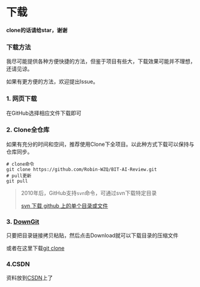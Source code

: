 # 下载

**clone的话请给star，谢谢**

### 下载方法

我尽可能提供各种方便快捷的方法，但鉴于项目有些大，下载效果可能并不理想，还请见谅。

如果有更方便的方法，欢迎提出Issue。

### 1. 网页下载

在GitHub选择相应文件下载即可

### 2. Clone全仓库

如果有充分的时间和空间，推荐使用Clone下全项目。以此种方式下载可以保持与仓库同步。

```
# clone命令 
git clone https://github.com/Robin-WZQ/BIT-AI-Review.git
# pull更新 
git pull
```

> 2010年后，GitHub支持`svn`命令，可通过svn下载特定目录
>
> [svn 下载 github 上的单个目录或文件](https://www.runoob.com/w3cnote/svn-co-github-dir.html)

### 3. [DownGit](http://zhoudaxiaa.gitee.io/downgit/#/home)

只要把目录链接拷贝粘贴，然后点击Download就可以下载目录的压缩文件

或者在这里下载[git clone](https://gitclone.com/)

### 4.CSDN
资料放到[CSDN](https://download.csdn.net/download/weixin_45640306/86776443)上了
